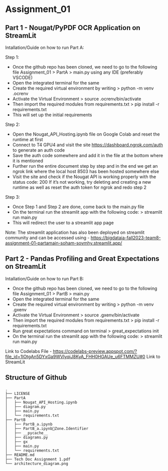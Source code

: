 # Assignment_01
## Part 1 - Nougat/PyPDF OCR Application on StreamLit

Intallation/Guide on how to run Part A:

Step 1:
- Once the github repo has been cloned, we need to go to the following file Assignment_01 > PartA > main.py using any IDE (preferably VSCODE)
- Open the integrated terminal for the same
- Create the required virtual environment by writing > python -m venv .ocrenv
- Activate the Virtual Environment > source .ocrenv/bin/activate
- Then import the required modules from requirements.txt > pip install -r requirements.txt
- This will set up the initial requirements

Step 2:
- Open the Nougat_API_Hosting.ipynb file on Google Colab and reset the runtime at first
- Connect to T4 GPU4 and visit the site https://dashboard.ngrok.com/auth to generate an auth code
- Save the auth code somewhere and add it in the file at the bottom where it is mentioned
- Further run the entire document step by step and in the end we get an ngrok link where the local host 8503 has been hosted somewhere else
- Visit the site and check if the Nougat API is working properly with the status code: 200 If it’s not working, try deleting and creating a new runtime as well as reset the auth token for ngrok and redo step 2

Step 3:
- Once Step 1 and Step 2 are done, come back to the main.py file
- On the terminal run the streamlit app with the following code: > streamlit run main.py
- This will redirect the user to a streamlit app page

Note: The streamlit application has also been deployed on streamlit community and can be accessed using - https://bigdataia-fall2023-team8-assignment-01-partamain-soham-sovmhy.streamlit.app/


## Part 2 - Pandas Profiling and Great Expectations on StreamLit

Intallation/Guide on how to run Part B:

- Once the github repo has been cloned, we need to go to the following file Assignment_01 > PartB > main.py
- Open the integrated terminal for the same
- Create the required virtual environment by writing > python -m venv .gxenv
- Activate the Virtual Environment > source .gxenv/bin/activate
- Then import the required modules from requirements.txt > pip install -r requirements.txt
- Run great expectations command on terminal > great_expectations init
- On the terminal run the streamlit app with the following code: > streamlit run main.py

Link to Codelabs File - https://codelabs-preview.appspot.com/?file_id=1IOtgAn5DYxGa9WVIyqiJ8KyA_FHH0HGAUe_u6FTMMZU#0
Link to StreamLit

## Structure of Github

```
.
├── LICENSE
├── PartA
│   ├── Nougat_API_Hosting.ipynb
│   ├── diagram.py
│   ├── main.py
│   └── requirements.txt
├── PartB
│   ├── PartB_a.ipynb
│   ├── PartB_a.ipynbZone.Identifier
│   ├── __pycache__
│   ├── diagrams.py
│   ├── gx
│   ├── main.py
│   └── requirements.txt
├── README.md
├── Tech Doc Assignment 1.pdf
└── architecture_diagram.png
```
